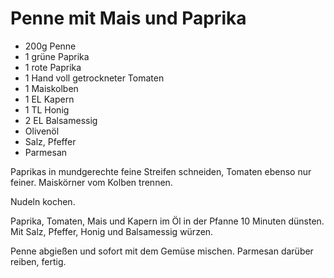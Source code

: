 ﻿# Penne mit Mais und Paprika

- 200g Penne
- 1 grüne Paprika
- 1 rote Paprika
- 1 Hand voll getrockneter Tomaten
- 1 Maiskolben
- 1 EL Kapern
- 1 TL Honig
- 2 EL Balsamessig
- Olivenöl
- Salz, Pfeffer
- Parmesan

Paprikas in mundgerechte feine Streifen schneiden, Tomaten ebenso nur feiner.
Maiskörner vom Kolben trennen.

Nudeln kochen.

Paprika, Tomaten, Mais und Kapern im Öl in der Pfanne 10 Minuten dünsten.
Mit Salz, Pfeffer, Honig und Balsamessig würzen.

Penne abgießen und sofort mit dem Gemüse mischen.
Parmesan darüber reiben, fertig.
